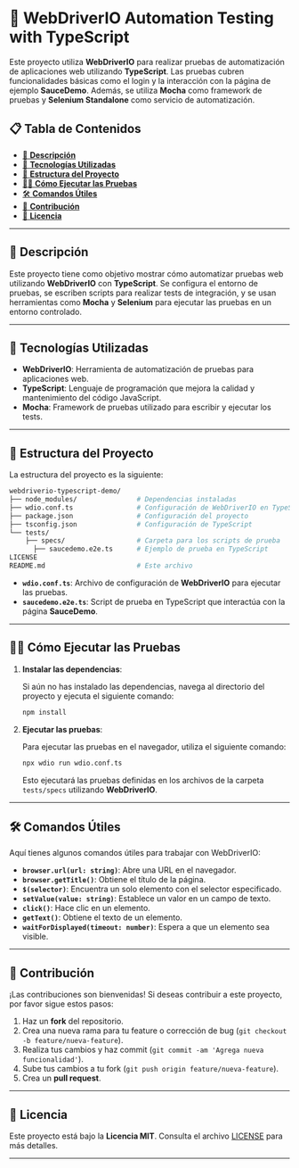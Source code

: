 <!-- omit from toc -->
# 🚀 **WebDriverIO Automation Testing with TypeScript**

Este proyecto utiliza **WebDriverIO** para realizar pruebas de automatización de aplicaciones web utilizando **TypeScript**. Las pruebas cubren funcionalidades básicas como el login y la interacción con la página de ejemplo **SauceDemo**. Además, se utiliza **Mocha** como framework de pruebas y **Selenium Standalone** como servicio de automatización.

<!-- omit from toc -->
## 📋 Tabla de Contenidos

- [🚀 **Descripción**](#-descripción)
- [🔧 **Tecnologías Utilizadas**](#-tecnologías-utilizadas)
- [📂 **Estructura del Proyecto**](#-estructura-del-proyecto)
- [🏃‍♂️ **Cómo Ejecutar las Pruebas**](#️-cómo-ejecutar-las-pruebas)
- [🛠️ **Comandos Útiles**](#️-comandos-útiles)
- [🤝 **Contribución**](#-contribución)
- [📜 **Licencia**](#-licencia)

---

## 🚀 **Descripción**

Este proyecto tiene como objetivo mostrar cómo automatizar pruebas web utilizando **WebDriverIO** con **TypeScript**. Se configura el entorno de pruebas, se escriben scripts para realizar tests de integración, y se usan herramientas como **Mocha** y **Selenium** para ejecutar las pruebas en un entorno controlado.

---

## 🔧 **Tecnologías Utilizadas**

- **WebDriverIO**: Herramienta de automatización de pruebas para aplicaciones web.
- **TypeScript**: Lenguaje de programación que mejora la calidad y mantenimiento del código JavaScript.
- **Mocha**: Framework de pruebas utilizado para escribir y ejecutar los tests.

---

## 📂 **Estructura del Proyecto**

La estructura del proyecto es la siguiente:

```bash
webdriverio-typescript-demo/
├── node_modules/               # Dependencias instaladas
├── wdio.conf.ts                # Configuración de WebDriverIO en TypeScript
├── package.json                # Configuración del proyecto
├── tsconfig.json               # Configuración de TypeScript
└── tests/
    ├── specs/                  # Carpeta para los scripts de prueba
      ├── saucedemo.e2e.ts      # Ejemplo de prueba en TypeScript
LICENSE
README.md                       # Este archivo
```

- **`wdio.conf.ts`**: Archivo de configuración de **WebDriverIO** para ejecutar las pruebas.
- **`saucedemo.e2e.ts`**: Script de prueba en TypeScript que interactúa con la página **SauceDemo**.

---

## 🏃‍♂️ **Cómo Ejecutar las Pruebas**

1. **Instalar las dependencias**:

   Si aún no has instalado las dependencias, navega al directorio del proyecto y ejecuta el siguiente comando:

   ```bash
   npm install
   ```

2. **Ejecutar las pruebas**:

   Para ejecutar las pruebas en el navegador, utiliza el siguiente comando:

   ```bash
   npx wdio run wdio.conf.ts
   ```

   Esto ejecutará las pruebas definidas en los archivos de la carpeta `tests/specs` utilizando **WebDriverIO**.

---

## 🛠️ **Comandos Útiles**

Aquí tienes algunos comandos útiles para trabajar con WebDriverIO:

- **`browser.url(url: string)`**: Abre una URL en el navegador.
- **`browser.getTitle()`**: Obtiene el título de la página.
- **`$(selector)`**: Encuentra un solo elemento con el selector especificado.
- **`setValue(value: string)`**: Establece un valor en un campo de texto.
- **`click()`**: Hace clic en un elemento.
- **`getText()`**: Obtiene el texto de un elemento.
- **`waitForDisplayed(timeout: number)`**: Espera a que un elemento sea visible.

---

## 🤝 **Contribución**

¡Las contribuciones son bienvenidas! Si deseas contribuir a este proyecto, por favor sigue estos pasos:

1. Haz un **fork** del repositorio.
2. Crea una nueva rama para tu feature o corrección de bug (`git checkout -b feature/nueva-feature`).
3. Realiza tus cambios y haz commit (`git commit -am 'Agrega nueva funcionalidad'`).
4. Sube tus cambios a tu fork (`git push origin feature/nueva-feature`).
5. Crea un **pull request**.

---

## 📜 **Licencia**

Este proyecto está bajo la **Licencia MIT**. Consulta el archivo [LICENSE](LICENSE) para más detalles.

---
